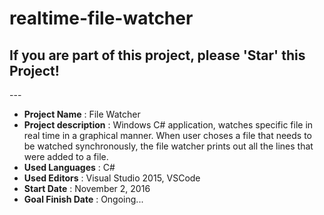 # realtime-file-watcher

<h2>If you are part of this project, please 'Star' this Project!</h2>
---
<ul>
  <li><strong>Project Name</strong> : File Watcher</li>
  <li><strong>Project description</strong> : Windows C# application, watches specific file in real time in a graphical manner. When user choses a file that needs to be watched synchronously, the file watcher prints out all the lines that were added to a file. </li>
  
  <li><strong>Used Languages</strong> : C#</li>
  
  <li><strong>Used Editors</strong> : Visual Studio 2015, VSCode</li>
  
  <li><strong>Start Date</strong> : November 2, 2016</li>
  
  <li><strong>Goal Finish Date</strong> : Ongoing...</li>
</ul>
